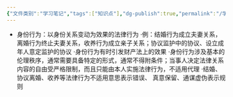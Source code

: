 ```yaml
---
{"文件类别":"学习笔记","tags":["知识点"],"dg-publish":true,"permalink":"/学习笔记studyup/知识点cheese/身份行为/","dgPassFrontmatter":true,"noteIcon":"","created":"2024-09-13T08:51:26.096+08:00","updated":"2024-09-13T08:51:28.885+08:00"}
---
```


- 身份行为：以身份关系变动为效果的法律行为
·例：结婚行为成立夫妻关系，离婚行为终止夫妻关系，收养行为成立亲子关系；协议监护中的协议、设立成年人意定监护的协议
·身份行为有时引发财产法上的效果
·身份行为涉及基本的伦理秩序，通常需要具备特定的形式，通常不得附条件；当事人决定法律关系内容的自由受严格限制，而且只能由本人实施法律行为，不适用代理
·结婚、协议离婚、收养等法律行为不适用意思表示错误、 真意保留、通谋虚伪表示规则